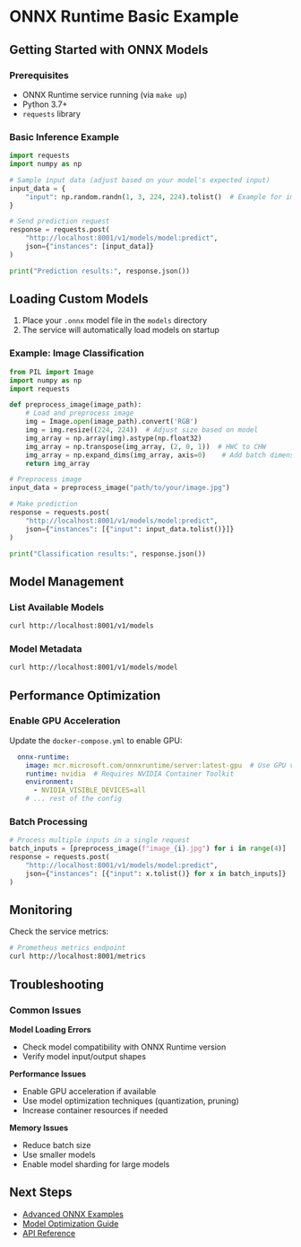 # ONNX Runtime Basic Example

## Getting Started with ONNX Models

### Prerequisites
- ONNX Runtime service running (via `make up`)
- Python 3.7+
- `requests` library

### Basic Inference Example

```python
import requests
import numpy as np

# Sample input data (adjust based on your model's expected input)
input_data = {
    "input": np.random.randn(1, 3, 224, 224).tolist()  # Example for image classification
}

# Send prediction request
response = requests.post(
    "http://localhost:8001/v1/models/model:predict",
    json={"instances": [input_data]}
)

print("Prediction results:", response.json())
```

## Loading Custom Models

1. Place your `.onnx` model file in the `models` directory
2. The service will automatically load models on startup

### Example: Image Classification

```python
from PIL import Image
import numpy as np
import requests

def preprocess_image(image_path):
    # Load and preprocess image
    img = Image.open(image_path).convert('RGB')
    img = img.resize((224, 224))  # Adjust size based on model
    img_array = np.array(img).astype(np.float32)
    img_array = np.transpose(img_array, (2, 0, 1))  # HWC to CHW
    img_array = np.expand_dims(img_array, axis=0)    # Add batch dimension
    return img_array

# Preprocess image
input_data = preprocess_image("path/to/your/image.jpg")

# Make prediction
response = requests.post(
    "http://localhost:8001/v1/models/model:predict",
    json={"instances": [{"input": input_data.tolist()}]}
)

print("Classification results:", response.json())
```

## Model Management

### List Available Models

```bash
curl http://localhost:8001/v1/models
```

### Model Metadata

```bash
curl http://localhost:8001/v1/models/model
```

## Performance Optimization

### Enable GPU Acceleration

Update the `docker-compose.yml` to enable GPU:

```yaml
  onnx-runtime:
    image: mcr.microsoft.com/onnxruntime/server:latest-gpu  # Use GPU version
    runtime: nvidia  # Requires NVIDIA Container Toolkit
    environment:
      - NVIDIA_VISIBLE_DEVICES=all
    # ... rest of the config
```

### Batch Processing

```python
# Process multiple inputs in a single request
batch_inputs = [preprocess_image(f"image_{i}.jpg") for i in range(4)]
response = requests.post(
    "http://localhost:8001/v1/models/model:predict",
    json={"instances": [{"input": x.tolist()} for x in batch_inputs]}
)
```

## Monitoring

Check the service metrics:
```bash
# Prometheus metrics endpoint
curl http://localhost:8001/metrics
```

## Troubleshooting

### Common Issues

**Model Loading Errors**
- Check model compatibility with ONNX Runtime version
- Verify model input/output shapes

**Performance Issues**
- Enable GPU acceleration if available
- Use model optimization techniques (quantization, pruning)
- Increase container resources if needed

**Memory Issues**
- Reduce batch size
- Use smaller models
- Enable model sharding for large models

## Next Steps
- [Advanced ONNX Examples](/docs/examples/onnx-advanced)
- [Model Optimization Guide](/docs/guides/optimization)
- [API Reference](/docs/api/onnx)
